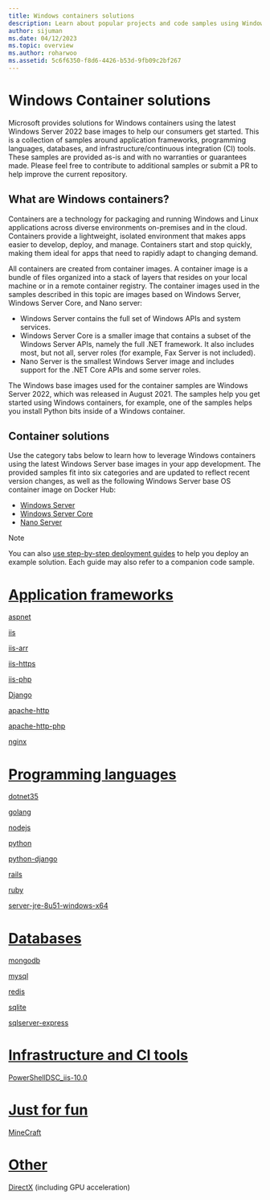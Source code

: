 ```yaml
---
title: Windows containers solutions
description: Learn about popular projects and code samples using Windows containers.
author: sijuman
ms.date: 04/12/2023
ms.topic: overview
ms.author: roharwoo
ms.assetid: 5c6f6350-f8d6-4426-b53d-9fb09c2bf267
---
```


# Windows Container solutions

Microsoft provides solutions for Windows containers using the latest Windows Server 2022 base images to help our consumers get started. This is a collection of samples around application frameworks, programming languages, databases, and infrastructure/continuous integration (CI) tools. These samples are provided as-is and with no warranties or guarantees made. Please feel free to contribute to additional samples or submit a PR to help improve the current repository.

## What are Windows containers?

Containers are a technology for packaging and running Windows and Linux applications across diverse environments on-premises and in the cloud. Containers provide a lightweight, isolated environment that makes apps easier to develop, deploy, and manage. Containers start and stop quickly, making them ideal for apps that need to rapidly adapt to changing demand.

All containers are created from container images. A container image is a bundle of files organized into a stack of layers that resides on your local machine or in a remote container registry. The container images used in the samples described in this topic are images based on Windows Server, Windows Server Core, and Nano server:

- Windows Server contains the full set of Windows APIs and system services.
- Windows Server Core is a smaller image that contains a subset of the Windows Server APIs, namely the full .NET framework. It also includes most, but not all, server roles (for example, Fax Server is not included).
- Nano Server is the smallest Windows Server image and includes support for the .NET Core APIs and some server roles.

The Windows base images used for the container samples are Windows Server 2022, which was released in August 2021. The samples help you get started using Windows containers, for example, one of the samples helps you install Python bits inside of a Windows container.

## Container solutions

Use the category tabs below to learn how to leverage Windows containers using the latest Windows Server base images in your app development. The provided samples fit into six categories and are updated to reflect recent version changes, as well as the following Windows Server base OS container image on Docker Hub:

- [Windows Server](https://hub.docker.com/r/microsoft/windows-server)
- [Windows Server Core](https://hub.docker.com/r/microsoft/windows-servercore)
- [Nano Server](https://hub.docker.com/r/microsoft/windows-nanoserver)

> [!NOTE]
> You can also [use step-by-step deployment guides](https://github.com/MicrosoftDocs/Virtualization-Documentation/tree/main/windows-container-samples) to help you deploy an example solution. Each guide may also refer to a companion code sample.

<!-- start tab view -->
# [Application frameworks](#tab/Application-frameworks)

[aspnet](https://github.com/Microsoft/Virtualization-Documentation/tree/master/windows-container-samples/aspnet)

[iis](https://github.com/Microsoft/Virtualization-Documentation/tree/master/windows-container-samples/iis)

[iis-arr](https://github.com/Microsoft/Virtualization-Documentation/tree/master/windows-container-samples/iis-arr)

[iis-https](https://github.com/Microsoft/Virtualization-Documentation/tree/master/windows-container-samples/iis-https)

[iis-php](https://github.com/Microsoft/Virtualization-Documentation/tree/master/windows-container-samples/iis-php)

[Django](https://github.com/Microsoft/Virtualization-Documentation/tree/master/windows-container-samples/Django)

[apache-http](https://github.com/Microsoft/Virtualization-Documentation/tree/master/windows-container-samples/apache-http)

[apache-http-php](https://github.com/Microsoft/Virtualization-Documentation/tree/master/windows-container-samples/apache-http-php)

[nginx](https://github.com/Microsoft/Virtualization-Documentation/tree/master/windows-container-samples/nginx)

# [Programming languages](#tab/Programming-languages)

[dotnet35](https://github.com/Microsoft/Virtualization-Documentation/tree/master/windows-container-samples/dotnet35)

[golang](https://github.com/Microsoft/Virtualization-Documentation/tree/master/windows-container-samples/golang)

[nodejs](https://github.com/Microsoft/Virtualization-Documentation/tree/master/windows-container-samples/nodejs)

[python](https://github.com/Microsoft/Virtualization-Documentation/tree/master/windows-container-samples/python)

[python-django](https://github.com/Microsoft/Virtualization-Documentation/tree/master/windows-container-samples/python-django)

[rails](https://github.com/Microsoft/Virtualization-Documentation/tree/master/windows-container-samples/rails)

[ruby](https://github.com/Microsoft/Virtualization-Documentation/tree/master/windows-container-samples/ruby)

[server-jre-8u51-windows-x64](https://github.com/Microsoft/Virtualization-Documentation/tree/master/windows-container-samples/server-jre-8u51-windows-x64)

# [Databases](#tab/Databases)

[mongodb](https://github.com/Microsoft/Virtualization-Documentation/tree/master/windows-container-samples/mongodb)

[mysql](https://github.com/Microsoft/Virtualization-Documentation/tree/master/windows-container-samples/mysql)

[redis](https://github.com/Microsoft/Virtualization-Documentation/tree/master/windows-container-samples/redis)

[sqlite](https://github.com/Microsoft/Virtualization-Documentation/tree/master/windows-container-samples/sqlite)

[sqlserver-express](https://github.com/microsoft/mssql-docker/tree/master/windows)

# [Infrastructure and CI tools](#tab/Infrastructure-and-CI-tools)

[PowerShellDSC_iis-10.0](https://github.com/Microsoft/Virtualization-Documentation/tree/master/windows-container-samples/PowerShellDSC_iis-10.0)

# [Just for fun](#tab/Just-for-run)

[MineCraft](https://github.com/Microsoft/Virtualization-Documentation/tree/master/windows-container-samples/MineCraft)

# [Other](#tab/Other)

[DirectX](https://github.com/MicrosoftDocs/Virtualization-Documentation/tree/master/windows-container-samples/directx) (including GPU acceleration)

<!-- stop tab view -->







